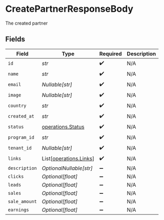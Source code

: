 # CreatePartnerResponseBody

The created partner


## Fields

| Field                                                      | Type                                                       | Required                                                   | Description                                                |
| ---------------------------------------------------------- | ---------------------------------------------------------- | ---------------------------------------------------------- | ---------------------------------------------------------- |
| `id`                                                       | *str*                                                      | :heavy_check_mark:                                         | N/A                                                        |
| `name`                                                     | *str*                                                      | :heavy_check_mark:                                         | N/A                                                        |
| `email`                                                    | *Nullable[str]*                                            | :heavy_check_mark:                                         | N/A                                                        |
| `image`                                                    | *Nullable[str]*                                            | :heavy_check_mark:                                         | N/A                                                        |
| `country`                                                  | *str*                                                      | :heavy_check_mark:                                         | N/A                                                        |
| `created_at`                                               | *str*                                                      | :heavy_check_mark:                                         | N/A                                                        |
| `status`                                                   | [operations.Status](../../models/operations/status.md)     | :heavy_check_mark:                                         | N/A                                                        |
| `program_id`                                               | *str*                                                      | :heavy_check_mark:                                         | N/A                                                        |
| `tenant_id`                                                | *Nullable[str]*                                            | :heavy_check_mark:                                         | N/A                                                        |
| `links`                                                    | List[[operations.Links](../../models/operations/links.md)] | :heavy_check_mark:                                         | N/A                                                        |
| `description`                                              | *OptionalNullable[str]*                                    | :heavy_minus_sign:                                         | N/A                                                        |
| `clicks`                                                   | *Optional[float]*                                          | :heavy_minus_sign:                                         | N/A                                                        |
| `leads`                                                    | *Optional[float]*                                          | :heavy_minus_sign:                                         | N/A                                                        |
| `sales`                                                    | *Optional[float]*                                          | :heavy_minus_sign:                                         | N/A                                                        |
| `sale_amount`                                              | *Optional[float]*                                          | :heavy_minus_sign:                                         | N/A                                                        |
| `earnings`                                                 | *Optional[float]*                                          | :heavy_minus_sign:                                         | N/A                                                        |